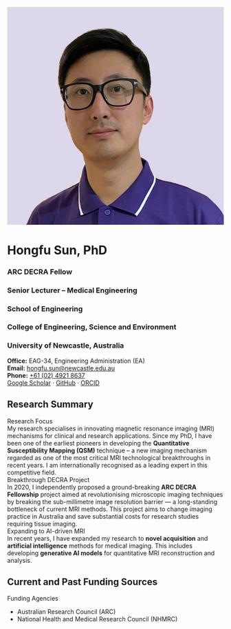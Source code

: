 <div class="hero-card">
  <img class="hero-photo" src="assets/profile.jpg" alt="Hongfu Sun" />

  <div class="hero-meta">
    <h1>Hongfu Sun, PhD</h1>
    <h3 class="hero-title">ARC DECRA Fellow</h3>
    <h3 class="hero-title">Senior Lecturer – Medical Engineering</h3>
    <h3>School of Engineering</h3>
    <h3>College of Engineering, Science and Environment</h3>
    <h3>University of Newcastle, Australia</h3>
    <div class="hero-contact">
      <div><strong>Office:</strong> EAG-34, Engineering Administration (EA)</div>
      <div><strong>Email:</strong> <a href="mailto:hongfu.sun@newcastle.edu.au">hongfu.sun@newcastle.edu.au</a></div>
      <div><strong>Phone:</strong> <a href="tel:+61249218637">+61 (02) 4921 8637</a></div>
      <div class="hero-links">
        <a href="https://scholar.google.com/citations?user=aY5eZ54AAAAJ&hl=en" target="_blank" rel="noopener">Google Scholar</a>
        <span>·</span>
        <a href="https://github.com/sunhongfu" target="_blank" rel="noopener">GitHub</a>
        <span>·</span>
        <a href="https://orcid.org/0000-0003-3436-7831" target="_blank" rel="noopener">ORCID</a>
      </div>
    </div>
  </div>
</div>




## Research Summary

<div class="card-list">

  <div class="card">
    <div class="card-title">Research Focus</div>
    <div class="card-body">
      My research specialises in innovating magnetic resonance imaging (MRI) mechanisms for clinical and research applications. 
      Since my PhD, I have been one of the earliest pioneers in developing the <b>Quantitative Susceptibility Mapping (QSM)</b> technique – 
      a new imaging mechanism regarded as one of the most critical MRI technological breakthroughs in recent years. 
      I am internationally recognised as a leading expert in this competitive field.
    </div>
  </div>

  <div class="card">
    <div class="card-title">Breakthrough DECRA Project</div>
    <div class="card-body">
      In 2020, I independently proposed a ground-breaking <b>ARC DECRA Fellowship</b> project aimed at revolutionising microscopic imaging techniques 
      by breaking the sub-millimetre image resolution barrier — a long-standing bottleneck of current MRI methods. 
      This project aims to change imaging practice in Australia and save substantial costs for research studies requiring tissue imaging.
    </div>
  </div>

  <div class="card">
    <div class="card-title">Expanding to AI-driven MRI</div>
    <div class="card-body">
      In recent years, I have expanded my research to <b>novel acquisition</b> and <b>artificial intelligence</b> methods for medical imaging. 
      This includes developing <b>generative AI models</b> for quantitative MRI reconstruction and analysis.
    </div>
  </div>

</div>


## Current and Past Funding Sources

<div class="card-list">

  <div class="card">
    <div class="card-title">Funding Agencies</div>
    <div class="card-body">
      <ul>
        <li>Australian Research Council (ARC)</li>
        <li>National Health and Medical Research Council (NHMRC)</li>
      </ul>
    </div>
  </div>

</div>